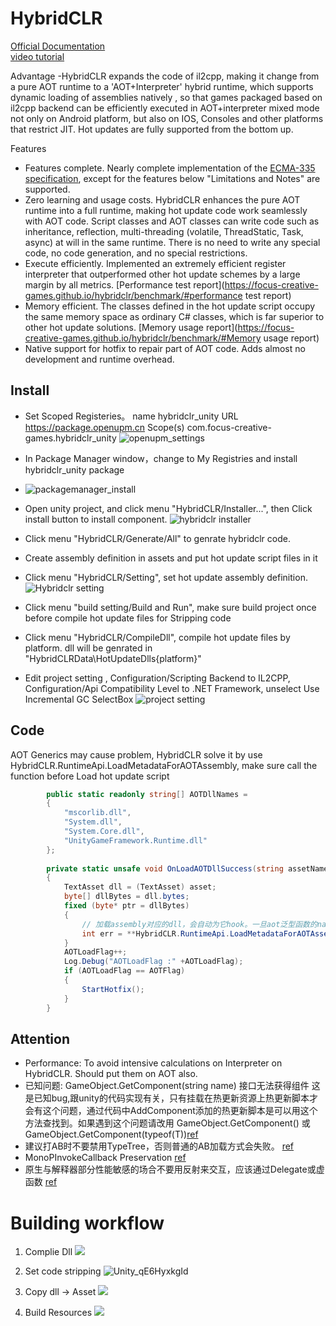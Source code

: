 

# HybridCLR

[Official Documentation](https://focus-creative-games.github.io/hybridclr/about/)  
[video tutorial](https://www.bilibili.com/video/BV1aP4y1o7xi/?spm_id_from=333.337.search-card.all.click)  

Advantage
-HybridCLR expands the code of il2cpp, making it change from a pure AOT runtime to a 'AOT+Interpreter' hybrid runtime, which supports dynamic loading of assemblies natively , so that games packaged based on il2cpp backend can be efficiently executed in AOT+interpreter mixed mode not only on Android platform, but also on IOS, Consoles and other platforms that restrict JIT. Hot updates are fully supported from the bottom up.
 
Features
- Features complete. Nearly complete implementation of the [ECMA-335 specification](https://www.ecma-international.org/publications-and-standards/standards/ecma-335/), except for the features below "Limitations and Notes" are supported.
- Zero learning and usage costs. HybridCLR enhances the pure AOT runtime into a full runtime, making hot update code work seamlessly with AOT code. Script classes and AOT classes can write code such as inheritance, reflection, multi-threading (volatile, ThreadStatic, Task, async) at will in the same runtime. There is no need to write any special code, no code generation, and no special restrictions.
- Execute efficiently. Implemented an extremely efficient register interpreter that outperformed other hot update schemes by a large margin by all metrics. [Performance test report](https://focus-creative-games.github.io/hybridclr/benchmark/#performance test report)
- Memory efficient. The classes defined in the hot update script occupy the same memory space as ordinary C# classes, which is far superior to other hot update solutions. [Memory usage report](https://focus-creative-games.github.io/hybridclr/benchmark/#Memory usage report)
- Native support for hotfix to repair part of AOT code. Adds almost no development and runtime overhead.

## Install
- Set Scoped Registeries。
 name hybridclr_unity
 URL https://package.openupm.cn
 Scope(s) com.focus-creative-games.hybridclr_unity
![openupm_settings](vx_images/114955116221067.jpg)

- In Package Manager window，change to My Registries and install hybridclr_unity package
- ![packagemanager_install](vx_images/321485516239493.jpg)

- Open unity project, and click menu "HybridCLR/Installer...", then Click install button to install component.
![hybridclr installer](vx_images/53670017227360.png)

- Click menu "HybridCLR/Generate/All" to genrate hybridclr code.

- Create assembly definition in assets and put  hot update script files in it

- Click menu "HybridCLR/Setting", set hot update assembly definition.
![Hybridclr setting](vx_images/467750419247526.png)

- Click menu "build setting/Build and Run", make sure build project once before compile hot update files for Stripping code

- Click menu "HybridCLR/CompileDll", compile hot update files by platform. dll will be genrated in "HybridCLRData\HotUpdateDlls\{platform}\"
 

- Edit project setting , Configuration/Scripting Backend to IL2CPP, Configuration/Api Compatibility Level to .NET Framework,  unselect Use Incremental GC SelectBox
![project setting](vx_images/551731119240195.png) 

## Code
AOT Generics may cause problem, HybridCLR solve it by use HybridCLR.RuntimeApi.LoadMetadataForAOTAssembly, make sure call the function before Load hot update script
```csharp
        public static readonly string[] AOTDllNames =
        {
            "mscorlib.dll",
            "System.dll",
            "System.Core.dll",
            "UnityGameFramework.Runtime.dll"
        };
        
        private static unsafe void OnLoadAOTDllSuccess(string assetName, object asset, float duration, object userdata)
        {
            TextAsset dll = (TextAsset) asset;
            byte[] dllBytes = dll.bytes;
            fixed (byte* ptr = dllBytes)
            {
                // 加载assembly对应的dll，会自动为它hook。一旦aot泛型函数的native函数不存在，用解释器版本代码
                int err = **HybridCLR.RuntimeApi.LoadMetadataForAOTAssembly**((IntPtr) ptr, dllBytes.Length);
            }
            AOTLoadFlag++;
            Log.Debug("AOTLoadFlag :" +AOTLoadFlag);
            if (AOTLoadFlag == AOTFlag)
            {
                StartHotfix();
            }
        }
```

## Attention
* Performance: To avoid intensive calculations on Interpreter on HybridCLR. Should put them on AOT also.
* 已知问题: GameObject.GetComponent(string name) 接口无法获得组件
    这是已知bug,跟unity的代码实现有关，只有挂载在热更新资源上热更新脚本才会有这个问题，通过代码中AddComponent添加的热更新脚本是可以用这个方法查找到。如果遇到这个问题请改用 GameObject.GetComponent<T>() 或 GameObject.GetComponent(typeof(T))[ref](https://focus-creative-games.github.io/hybridclr/monobehaviour/#gameobject-getcomponent-string-name-接口无法获得组件)
* 建议打AB时不要禁用TypeTree，否则普通的AB加载方式会失败。 [ref](https://focus-creative-games.github.io/hybridclr/monobehaviour/#其它)
* MonoPInvokeCallback Preservation [ref](https://focus-creative-games.github.io/hybridclr/monopinvokecallback/#预留-reversepinvokewrapper-函数)
* 原生与解释器部分性能敏感的场合不要用反射来交互，应该通过Delegate或虚函数 [ref](https://focus-creative-games.github.io/hybridclr/best_practices/#原生与解释器部分性能敏感的场合不要用反射来交互-应该通过delegate或虚函数)

# Building workflow
1. Complie Dll
    ![](vx_images/330424018240273.png)

2. Set code stripping
    ![Unity_qE6HyxkgId](vx_images/39563509248069.png)
3.  Copy dll -> Asset
    ![](vx_images/234204218232582.png)

4. Build Resources
    ![](vx_images/19384418250462.png)
